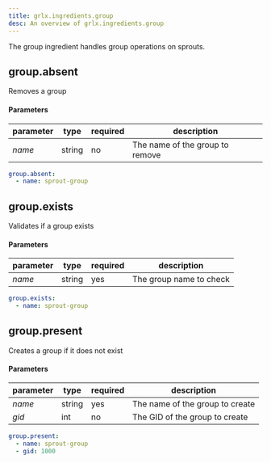 ```yaml
---
title: grlx.ingredients.group
desc: An overview of grlx.ingredients.group
---
```

The group ingredient handles group operations on sprouts.
## **group.absent**
Removes a group
#### Parameters
| parameter | type | required | description |
|-----------|------|----------|-------------|
| _name_ | string | no | The name of the group to remove
```yaml
group.absent:
  - name: sprout-group
```

## **group.exists**
Validates if a group exists
#### Parameters
| parameter | type | required | description |
|-----------|------|----------|-------------|
| _name_ | string | yes | The group name to check
```yaml
group.exists:
  - name: sprout-group
```

## **group.present**
Creates a group if it does not exist
#### Parameters
| parameter | type | required | description |
|-----------|------|----------|-------------|
| _name_ | string | yes | The name of the group to create
| _gid_ | int | no | The GID of the group to create
```yaml
group.present:
  - name: sprout-group
  - gid: 1000
```

